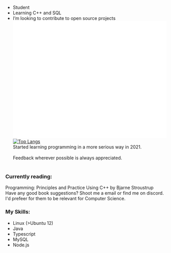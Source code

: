 - Student
- Learning C++ and SQL
- I’m looking to contribute to open source projects <br />
![Metrics](https://github.com/Branel/Branel/blob/main/github-metrics.svg) <br />
[![Top Langs](https://github-readme-stats.vercel.app/api/top-langs/?username=anuraghazra&theme=dark&layout=compact)](https://github.com/anuraghazra/github-readme-stats) <br />
Started learning programming in a more serious way in 2021.<br /><br />
 Feedback wherever possible is always appreciated.<br /><br />
 <h3>Currently reading:</h3>Programming: Principles and Practice Using C++ by Bjarne Stroustrup<br />
 Have any good book suggestions? Shoot me a email or find me on discord. I'd prefeer for them to be relevant for Computer Science.


### My Skills:
- Linux (>Ubuntu 12)
- Java
- Typescript
- MySQL
- Node.js

